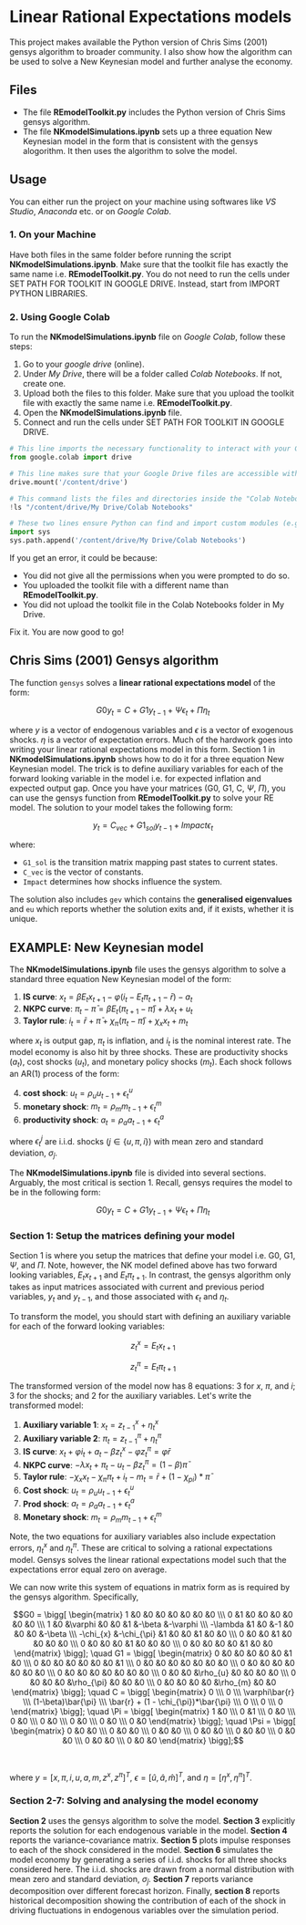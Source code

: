 # Linear Rational Expectations models
This project makes available the Python version of Chris Sims (2001) gensys algorithm to broader community. I also show how the algorithm can be used to solve a New Keynesian model and further analyse the economy.
## Files

- The file **REmodelToolkit.py** includes the Python version of Chris Sims gensys algorithm.
- The file **NKmodelSimulations.ipynb** sets up a three equation New Keynesian model in the form that is consistent with the gensys alogorithm. It then uses the algorithm to solve the model.

## Usage
You can either run the project on your machine using softwares like *VS Studio*, *Anaconda* etc. or on *Google Colab*.

### 1. On your Machine
Have both files in the same folder before running the script **NKmodelSimulations.ipynb**. Make sure that the toolkit file has exactly the same name i.e. **REmodelToolkit.py**. You do not need to run the cells under SET PATH FOR TOOLKIT IN GOOGLE DRIVE. Instead, start from IMPORT PYTHON LIBRARIES.

### 2. Using Google Colab
To run the **NKmodelSimulations.ipynb** file on *Google Colab*, follow these steps: 

1. Go to your *google drive* (online).
2. Under *My Drive*, there will be a folder called *Colab Notebooks*. If not, create one.
3. Upload both the files to this folder. Make sure that you upload the toolkit file with exactly the same name i.e. **REmodelToolkit.py**.
4. Open the **NKmodelSimulations.ipynb** file.
5. Connect and run the cells under SET PATH FOR TOOLKIT IN GOOGLE DRIVE.

```python
# This line imports the necessary functionality to interact with your Google Drive from within the Colab notebook.
from google.colab import drive

# This line makes sure that your Google Drive files are accessible within the notebook
drive.mount('/content/drive')

# This command lists the files and directories inside the "Colab Notebooks" folder located in your Google Drive. You should see REmodelToolkit.py here.
!ls "/content/drive/My Drive/Colab Notebooks"

# These two lines ensure Python can find and import custom modules (e.g REmodelToolkit.py) located within your 'Colab Notebooks' folder in Google Drive, making them available to use in the notebook.
import sys
sys.path.append('/content/drive/My Drive/Colab Notebooks')
```

  If you get an error, it could be because: 
  - You did not give all the permissions when you were prompted to do so.
  - You uploaded the toolkit file with a different name than **REmodelToolkit.py**.
  - You did not upload the toolkit file in the Colab Notebooks folder in My Drive.

Fix it. You are now good to go!

## Chris Sims (2001) Gensys algorithm

The function `gensys` solves a **linear rational expectations model** of the form:

```math
G0 y_{t} = C + G1 y_{t-1} + \Psi \epsilon_{t} + \Pi \eta_{t}
```

where $y$ is a vector of endogenous variables and $\epsilon$ is a vector of exogenous shocks. $\eta$ is a vector of expectation errors. Much of the hardwork goes into writing your linear rational expectations model in this form. Section 1 in **NKmodelSimulations.ipynb** shows how to do it for a three equation New Keynesian model. The trick is to define auxiliary variables for each of the forward looking variable in the model i.e. for expected inflation and expected output gap. Once you have your matrices (G0, G1, C, $\Psi$, $\Pi$), you can use the gensys function from **REmodelToolkit.py** to solve your RE model. The solution to your model takes the following form:

```math
y_{t} = C_{vec} + G1_{sol} y_{t-1} + Impact \epsilon_{t}
```

where:
- `G1_sol` is the transition matrix mapping past states to current states.
- `C_vec` is the vector of constants.
- `Impact` determines how shocks influence the system.

The solution also includes `gev` which contains the **generalised eigenvalues** and `eu` which reports whether the solution exits and, if it exists, whether it is unique. 

## EXAMPLE: New Keynesian model

The **NKmodelSimulations.ipynb** file uses the gensys algorithm to solve a standard three equation New Keynesian model of the form:

1. **IS curve**: $x_{t} = \beta E_{t}x_{t+1} - \varphi(i_{t} - E_{t}\pi_{t+1} - \bar{r}) - a_{t}$
2. **NKPC curve**: $\pi_{t} - \bar{\pi} = \beta E_{t}(\pi_{t+1} - \bar{\pi}) + \lambda x_{t} + u_{t}$
3. **Taylor rule**: $i_{t} = \bar{r} + \bar{\pi} + \chi_{\pi}(\pi_{t} - \bar{\pi}) + \chi_{x}x_{t} + m_{t}$

where $x_{t}$ is output gap, $\pi_{t}$ is inflation, and $i_{t}$ is the nominal interest rate. The model economy is also hit by three shocks. These are productivity shocks ($a_{t}$), cost shocks ($u_{t}$), and monetary policy shocks ($m_{t}$). Each shock follows an AR(1) process of the form:


4. **cost shock**: $u_{t} = \rho_{u}u_{t-1} + \epsilon_{t}^{u}$
5. **monetary shock**: $m_{t} = \rho_{m}m_{t-1} + \epsilon_{t}^{m}$
6. **productivity shock**: $a_{t} = \rho_{a}a_{t-1} + \epsilon_{t}^{a}$

where $\epsilon_{t}^{j}$ are i.i.d. shocks ($j \in \{ u, \pi, i \}$) with mean zero and standard deviation, $\sigma_{\hat{j}}$.

The **NKmodelSimulations.ipynb** file is divided into several sections. Arguably, the most critical is section 1. Recall, gensys requires the model to be in the following form:

```math
G0 y_{t} = C + G1 y_{t-1} + \Psi \epsilon_{t} + \Pi \eta_{t}
```

### Section 1: Setup the matrices defining your model

Section 1 is where you setup the matrices that define your model i.e. G0, G1, $\Psi$, and $\Pi$. Note, however, the NK model defined above has two forward looking variables, $E_{t}x_{t+1}$ and $E_{t}\pi_{t+1}$. In contrast, the gensys algorithm only takes as input matrices associated with current and previous period variables, $y_{t}$ and $y_{t-1}$, and those associated with $\epsilon_{t}$ and $\eta_{t}$. 

To transform the model, you should start with defining an auxiliary variable for each of the forward looking variables:

```math
z_{t}^{x} = E_{t}x_{t+1}
```
```math
z_{t}^{\pi} = E_{t}\pi_{t+1}
```

The transformed version of the model now has 8 equations: 3 for $x$, $\pi$, and $i$; 3 for the shocks; and 2 for the auxiliary variables. Let's write the transformed model:

1. **Auxiliary variable 1**: $x_{t} = z_{t-1}^{x} + \eta_{t}^{x}$
2. **Auxiliary variable 2**: $\pi_{t} = z_{t-1}^{\pi} + \eta_{t}^{\pi}$
3. **IS curve**: $x_{t} + \varphi i_{t} + a_{t} - \beta z_{t}^{x} - \varphi z_{t}^{\pi} = \varphi\bar{r}$
4. **NKPC curve**: $-\lambda x_{t} + \pi_{t} - u_{t} - \beta z_{t}^{\pi} = (1-\beta)\bar{\pi}$
5. **Taylor rule**: $-\chi_{x}x_{t} - \chi_{\pi}\pi_{t} + i_{t} - m_{t} = \bar{r} + (1 - \chi_{pi})*\bar{\pi}$
6. **Cost shock**: $u_{t} = \rho_{u}u_{t-1} + \epsilon_{t}^{u}$
7. **Prod shock**: $a_{t} = \rho_{a}a_{t-1} + \epsilon_{t}^{a}$
8. **Monetary shock**: $m_{t} = \rho_{m}m_{t-1} + \epsilon_{t}^{m}$

Note, the two equations for auxiliary variables also include expectation errors, $\eta_{t}^{x}$ and $\eta_{t}^{\pi}$. These are critical to solving a rational expectations model. Gensys solves the linear rational expectations model such that the expectations error equal zero on average. 

We can now write this system of equations in matrix form as is required by the gensys algorithm. Specifically,

```math
G0 = \bigg[ \begin{matrix} 1 &0 &0 &0 &0 &0 &0 &0
\\\ 0 &1 &0 &0 &0 &0 &0 &0
\\\ 1 &0 &\varphi &0 &0 &1 &-\beta &-\varphi
\\\ -\lambda &1 &0 &-1 &0 &0 &0 &-\beta
\\\ -\chi_{x} &-\chi_{\pi} &1 &0 &0 &1 &0 &0
\\\ 0 &0 &0 &1 &0 &0 &0 &0
\\\ 0 &0 &0 &0 &1 &0 &0 &0
\\\ 0 &0 &0 &0 &0 &1 &0 &0
\end{matrix} \bigg]; \quad

G1 = \bigg[ \begin{matrix} 0 &0 &0 &0 &0 &0 &1 &0
\\\ 0 &0 &0 &0 &0 &0 &0 &1
\\\ 0 &0 &0 &0 &0 &0 &0 &0
\\\ 0 &0 &0 &0 &0 &0 &0 &0
\\\ 0 &0 &0 &0 &0 &0 &0 &0
\\\ 0 &0 &0 &\rho_{u} &0 &0 &0 &0
\\\ 0 &0 &0 &0 &\rho_{\pi} &0 &0 &0
\\\ 0 &0 &0 &0 &0 &\rho_{m} &0 &0
\end{matrix} \bigg]; \quad

C = \bigg[ \begin{matrix} 0
\\\ 0
\\\ \varphi\bar{r}
\\\ (1-\beta)\bar{\pi}
\\\ \bar{r} + (1 - \chi_{\pi})*\bar{\pi}
\\\ 0
\\\ 0
\\\ 0
\end{matrix} \bigg]; \quad

\Pi = \bigg[ \begin{matrix} 1 &0
\\\ 0 &1
\\\ 0 &0
\\\ 0 &0
\\\ 0 &0
\\\ 0 &0
\\\ 0 &0
\\\ 0 &0
\end{matrix} \bigg]; \quad

\Psi = \bigg[ \begin{matrix} 0 &0 &0
\\\ 0 &0 &0
\\\ 0 &0 &0
\\\ 0 &0 &0
\\\ 0 &0 &0
\\\ 0 &0 &0
\\\ 0 &0 &0
\\\ 0 &0 &0
\end{matrix} \bigg];
```

<br />

where $y = {[x, \pi, i, u, a, m, z^{x}, z^{\pi}]}^{T}$, $\epsilon = {[\hat{u}, \hat{a}, \hat{m}]}^{T}$, and $\eta = {[\eta^{x}, \eta^{\pi}]}^{T}$.

### Section 2-7: Solving and analysing the model economy

**Section 2** uses the gensys algorithm to solve the model. **Section 3** explicitly reports the solution for each endogenous variable in the model. **Section 4** reports the variance-covariance matrix. **Section 5** plots impulse responses to each of the shock considered in the model. **Section 6** simulates the model economy by generating a series of i.i.d. shocks for all three shocks considered here. The i.i.d. shocks are drawn from a normal distribution with mean zero and standard deviation, $\sigma_{\hat{j}}$. **Section 7** reports variance decomposition over different forecast horizon. Finally, **section 8** reports historical decomposition showing the contribution of each of the shock in driving fluctuations in endogenous variables over the simulation period.

